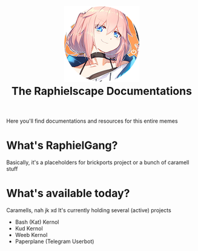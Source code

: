 <h1 align="center">
  <br>
  <img src="yeet.png" alt="yeet">
  <br>
  The Raphielscape Documentations
  <br>
  <br>
</h1>

Here you'll find documentations and resources for this entire memes

What's RaphielGang?
==========

Basically, it's a placeholders for brickports project or a bunch of caramell stuff

What's available today?
==========

Caramells, nah jk xd It's currently holding several (active) projects

  - Bash (Kat) Kernol
  - Kud Kernol
  - Weeb Kernol
  - Paperplane (Telegram Userbot)